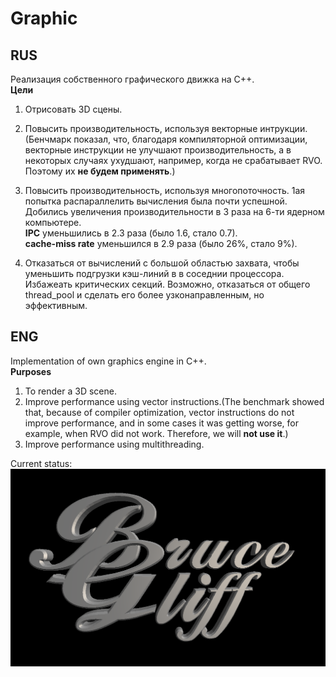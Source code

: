 # Graphic

## RUS
Реализация собственного графического движка на C++.\
**Цели**
1. Отрисовать 3D сцены.
2. Повысить производительность, используя векторные интрукции.(Бенчмарк показал, что, благодаря компиляторной оптимизации, векторные инструкции не улучшают производительность, а в некоторых случаях ухудшают, например, когда не срабатывает RVO. Поэтому их **не будем применять**.)
3. Повысить производительность, используя многопоточность.
1ая попытка распараллелить вычисления была почти успешной. Добились увеличения производительности в 3 раза на 6-ти ядерном компьютере.\
**IPC** уменьшились в 2.3 раза (было 1.6, стало 0.7).\
**cache-miss rate** уменьшился в 2.9 раза (было 26%, стало 9%).

3. Отказаться от вычислений с большой областью захвата, чтобы уменьшить подгрузки кэш-линий в в соседнии процессора. Избажеать критических секций. Возможно, отказаться от общего thread_pool и сделать его более узконаправленным, но эффективным.

## ENG
Implementation of own graphics engine in C++. \
**Purposes**
1. To render a 3D scene.
2. Improve performance using vector instructions.(The benchmark showed that, because of compiler optimization, vector instructions do not improve performance, and in some cases it was getting worse, for example, when RVO did not work. Therefore, we will **not use it**.)
3. Improve performance using multithreading.

Current status:
![](https://github.com/BruceGliff/Graphic/blob/master/BG.png "BruceGliff")
